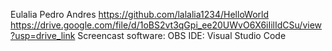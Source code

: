 Eulalia Pedro Andres
https://github.com/lalalia1234/HelloWorld
https://drive.google.com/file/d/1oBS2vt3qGpi_ee20UWvO6X6iIilIdCSu/view?usp=drive_link
Screencast software: OBS
IDE: Visual Studio Code
